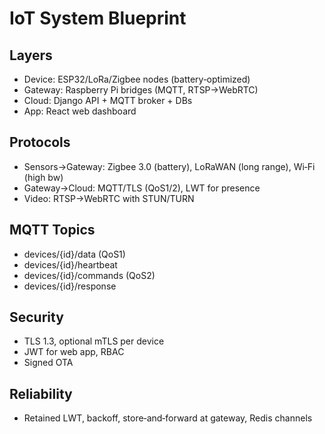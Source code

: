 # IoT System Blueprint

## Layers
- Device: ESP32/LoRa/Zigbee nodes (battery‑optimized)
- Gateway: Raspberry Pi bridges (MQTT, RTSP→WebRTC)
- Cloud: Django API + MQTT broker + DBs
- App: React web dashboard

## Protocols
- Sensors→Gateway: Zigbee 3.0 (battery), LoRaWAN (long range), Wi‑Fi (high bw)
- Gateway→Cloud: MQTT/TLS (QoS1/2), LWT for presence
- Video: RTSP→WebRTC with STUN/TURN

## MQTT Topics
- devices/{id}/data (QoS1)
- devices/{id}/heartbeat
- devices/{id}/commands (QoS2)
- devices/{id}/response

## Security
- TLS 1.3, optional mTLS per device
- JWT for web app, RBAC
- Signed OTA

## Reliability
- Retained LWT, backoff, store‑and‑forward at gateway, Redis channels

